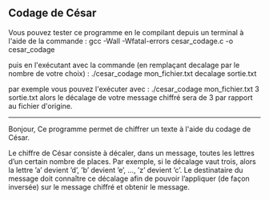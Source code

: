 Codage de César
--------------------------------------
Vous pouvez tester ce programme en le compilant depuis un terminal à l'aide de la commande :
gcc -Wall -Wfatal-errors cesar_codage.c -o cesar_codage

puis en l'exécutant avec la commande (en remplaçant decalage par le nombre de votre choix) :
./cesar_codage mon_fichier.txt decalage sortie.txt

par exemple vous pouvez l'exécuter avec : ./cesar_codage mon_fichier.txt 3 sortie.txt
alors le décalage de votre message chiffré sera de 3 par rapport au fichier d'origine.
_________________________________________________________________________________________

Bonjour, 
Ce programme permet de chiffrer un texte à l'aide du codage de César.

Le chiffre de César consiste à décaler, dans un message, toutes les lettres d’un certain nombre de
places. Par exemple, si le décalage vaut trois, alors la lettre ’a’ devient ’d’, ’b’ devient ’e’, ..., ’z’ devient
’c’. Le destinataire du message doit connaître ce décalage afin de pouvoir l’appliquer (de façon inversée)
sur le message chiffré et obtenir le message.


